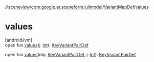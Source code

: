 //[sceneview](../../../index.md)/[com.google.ar.sceneform.lullmodel](../index.md)/[VariantMapDef](index.md)/[values](values.md)

# values

[androidJvm]\
open fun [values](values.md)(j: [Int](https://kotlinlang.org/api/latest/jvm/stdlib/kotlin/-int/index.html)): [KeyVariantPairDef](../-key-variant-pair-def/index.md)

open fun [values](values.md)(obj: [KeyVariantPairDef](../-key-variant-pair-def/index.md), j: [Int](https://kotlinlang.org/api/latest/jvm/stdlib/kotlin/-int/index.html)): [KeyVariantPairDef](../-key-variant-pair-def/index.md)
